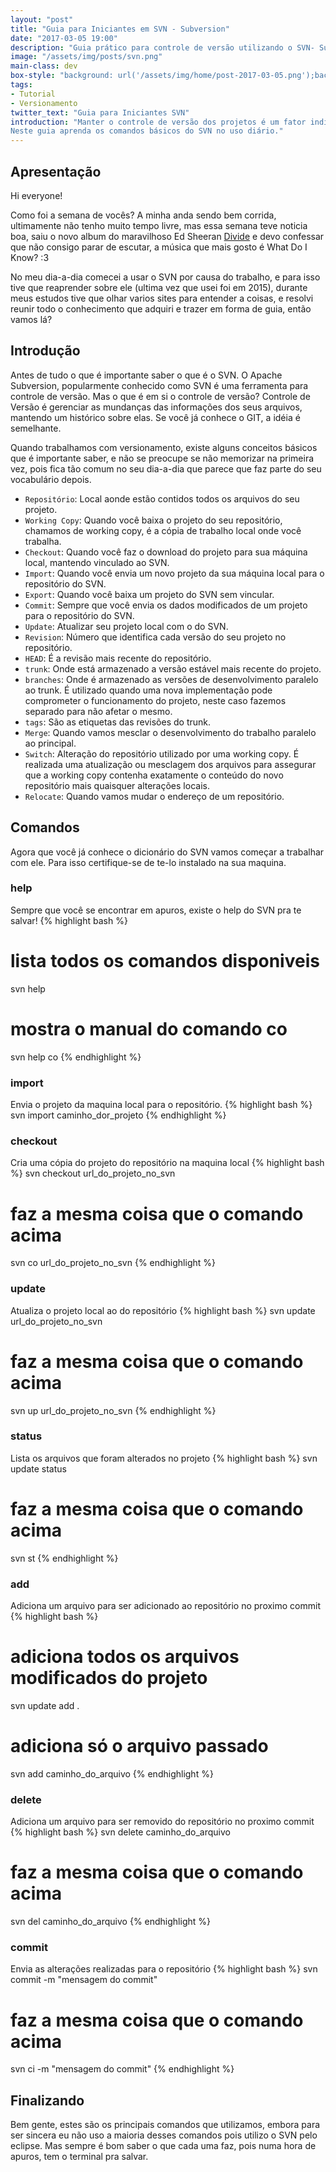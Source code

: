 ```yaml
---
layout: "post"
title: "Guia para Iniciantes em SVN - Subversion"
date: "2017-03-05 19:00"
description: "Guia prático para controle de versão utilizando o SVN- Subversion"
image: "/assets/img/posts/svn.png"
main-class: dev
box-style: "background: url('/assets/img/home/post-2017-03-05.png');background-color: #E6C1FD; background-repeat: no-repeat; background-size: contain;"
tags:
- Tutorial
- Versionamento
twitter_text: "Guia para Iniciantes SVN"
introduction: "Manter o controle de versão dos projetos é um fator indispensável.
Neste guia aprenda os comandos básicos do SVN no uso diário."
---
```


## Apresentação

Hi everyone!

Como foi a semana de vocês? A minha anda sendo bem corrida, ultimamente não tenho
muito tempo livre, mas essa semana teve noticia boa, saiu o novo album do maravilhoso
Ed Sheeran [Divide](https://play.spotify.com/album/3T4tUhGYeRNVUGevb0wThu)
e devo confessar que não consigo parar de escutar, a música que mais gosto é What Do I Know?  :3

No meu dia-a-dia comecei a usar o SVN por causa do trabalho, e para isso tive que reaprender sobre ele
(ultima vez que usei foi em 2015), durante meus estudos tive que olhar varios sites
para entender a coisas, e resolvi reunir todo o conhecimento que adquiri e trazer em
forma de guia, então vamos lá?

## Introdução

Antes de tudo o que é importante saber o que é o SVN. O Apache Subversion, popularmente
conhecido como SVN é uma ferramenta para controle de versão. Mas o que é em si o
controle de versão? Controle de Versão é gerenciar as mundanças das informações
dos seus arquivos, mantendo um histórico sobre elas. Se você já conhece o GIT, a idéia
é semelhante.

Quando trabalhamos com versionamento, existe alguns conceitos básicos que é importante saber,
e não se preocupe se não memorizar na primeira vez, pois fica tão comum no seu dia-a-dia
que parece que faz parte do seu vocabulário depois.


 - `Repositório`: Local aonde estão contidos todos os arquivos do seu projeto.
 - `Working Copy`: Quando você baixa o projeto do seu repositório, chamamos de working copy, é a cópia de trabalho local
 onde você trabalha.
 - `Checkout`: Quando você faz o download do projeto para sua máquina local, mantendo vinculado ao SVN.
 - `Import`: Quando você envia um novo projeto da sua máquina local para o repositório do SVN.
 - `Export`: Quando você baixa um projeto do SVN sem vincular.
 - `Commit`: Sempre que você envia os dados modificados de um projeto para o repositório do SVN.
 - `Update`: Atualizar seu projeto local com o do SVN.
 - `Revision`: Número que identifica cada versão do seu projeto no repositório.
 - `HEAD`: É a revisão mais recente do repositório.
 - `trunk`: Onde está armazenado a versão estável mais recente do projeto.
 - `branches`: Onde é armazenado as versões de desenvolvimento paralelo ao trunk.
 É utilizado quando uma nova implementação pode comprometer o funcionamento do projeto,
 neste caso fazemos separado para não afetar o mesmo.
 - `tags`: São as etiquetas das revisões do trunk.
 - `Merge`: Quando vamos mesclar o desenvolvimento do trabalho paralelo ao principal.
 - `Switch`: Alteração do repositório utilizado por uma working copy. É realizada uma atualização ou mesclagem dos arquivos para assegurar que a working copy contenha exatamente o conteúdo do novo repositório mais quaisquer alterações locais.
 - `Relocate`: Quando vamos mudar o endereço de um repositório.

## Comandos

Agora que você já conhece o dicionário do SVN vamos começar a trabalhar com ele.
Para isso certifique-se de te-lo instalado na sua maquina.

### help
Sempre que você se encontrar em apuros, existe o help do SVN pra te salvar!
{% highlight bash %}
# lista todos os comandos disponiveis
svn help

# mostra o manual do comando co
svn help co
{% endhighlight %}

### import
Envia o projeto da maquina local para o repositório.
{% highlight bash %}
svn import caminho_dor_projeto
{% endhighlight %}

### checkout
Cria uma cópia do projeto do repositório na maquina local
{% highlight bash %}
svn checkout url_do_projeto_no_svn

# faz a mesma coisa que o comando acima
svn co url_do_projeto_no_svn
{% endhighlight %}

### update
Atualiza o projeto local ao do repositório
{% highlight bash %}
svn update url_do_projeto_no_svn

# faz a mesma coisa que o comando acima
svn up url_do_projeto_no_svn
{% endhighlight %}

### status
Lista os arquivos que foram alterados no projeto
{% highlight bash %}
svn update status

# faz a mesma coisa que o comando acima
svn st
{% endhighlight %}

### add
Adiciona um arquivo para ser adicionado ao repositório no proximo commit
{% highlight bash %}
# adiciona todos os arquivos modificados do projeto
svn update add .

# adiciona só o arquivo passado
svn add caminho_do_arquivo
{% endhighlight %}

### delete
Adiciona um arquivo para ser removido do repositório no proximo commit
{% highlight bash %}
svn delete caminho_do_arquivo

# faz a mesma coisa que o comando acima
svn del caminho_do_arquivo
{% endhighlight %}

### commit
Envia as alterações realizadas para o repositório
{% highlight bash %}
svn commit -m "mensagem do commit"

# faz a mesma coisa que o comando acima
svn ci -m "mensagem do commit"
{% endhighlight %}

## Finalizando

Bem gente, estes são os principais comandos que utilizamos, embora para ser sincera
eu não uso a maioria desses comandos pois utilizo o SVN pelo eclipse. Mas sempre
é bom saber o que cada uma faz, pois numa hora de apuros, tem o terminal pra salvar.
